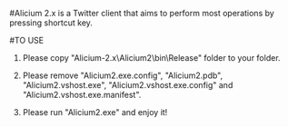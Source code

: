 #Alicium 2.x is a Twitter client that aims to perform most operations by pressing shortcut key.

#TO USE
1. Please copy "Alicium-2.x\Alicium2\bin\Release" folder to your folder.

2. Please remove "Alicium2.exe.config", "Alicium2.pdb", "Alicium2.vshost.exe", "Alicium2.vshost.exe.config" and "Alicium2.vshost.exe.manifest".

3. Please run "Alicium2.exe" and enjoy it!